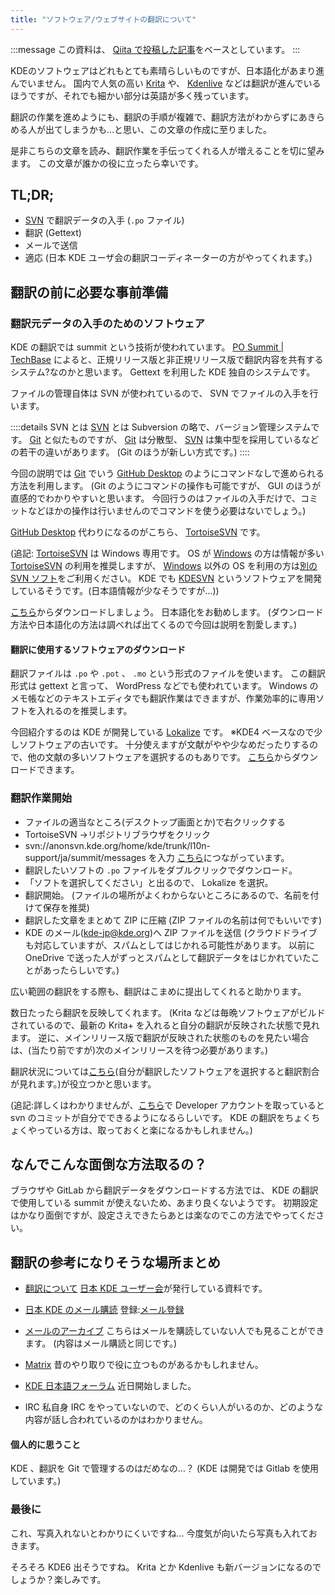 ```yaml
---
title: "ソフトウェア/ウェブサイトの翻訳について"
---
```

:::message
この資料は、 [Qiita で投稿した記事](https://qiita.com/Lemon73/items/ad93e1ab5bad0cd1b44a)をベースとしています。
:::

KDEのソフトウェアはどれもとても素晴らしいものですが、日本語化があまり進んでいません。
国内で人気の高い [Krita](https://krita.org) や、 [Kdenlive](https://kdenlive.org) などは翻訳が進んでいるほうですが、それでも細かい部分は英語が多く残っています。

翻訳の作業を進めようにも、翻訳の手順が複雑で、翻訳方法がわからずにあきらめる人が出てしまうかも…と思い、この文章の作成に至りました。

是非こちらの文章を読み、翻訳作業を手伝ってくれる人が増えることを切に望みます。
この文章が誰かの役に立ったら幸いです。

## TL;DR;
- [SVN](https://subversion.apache.org) で翻訳データの入手 (`.po` ファイル)
- 翻訳 (Gettext)
- メールで送信
- 適応 (日本 KDE ユーザ会の翻訳コーディネーターの方がやってくれます。)

## 翻訳の前に必要な事前準備
### 翻訳元データの入手のためのソフトウェア

KDE の翻訳では summit という技術が使われています。
[PO Summit | TechBase](https://techbase.kde.org/Localization/Workflows/PO_Summit) によると、正規リリース版と非正規リリース版で翻訳内容を共有するシステム?なのかと思います。
Gettext を利用した KDE 独自のシステムです。

ファイルの管理自体は SVN が使われているので、 SVN でファイルの入手を行います。

::::details SVN とは
[SVN](https://subversion.apache.org) とは Subversion の略で、バージョン管理システムです。
[Git](https://git-scm.com) と似たものですが、 [Git](https://git-scm.com) は分散型、 [SVN](https://subversion.apache.org) は集中型を採用しているなどの若干の違いがあります。 (Git のほうが新しい方式です。)
::::

今回の説明では [Git](https://git-scm.com) でいう [GitHub Desktop](https://docs.github.com/ja/desktop/installing-and-configuring-github-desktop/installing-and-authenticating-to-github-desktop/installing-github-desktop) のようにコマンドなしで進められる方法を利用します。 (Git のようにコマンドの操作も可能ですが、 GUI のほうが直感的でわかりやすいと思います。
今回行うのはファイルの入手だけで、コミットなどほかの操作は行いませんのでコマンドを使う必要はないでしょう。)

[GitHub Desktop](https://docs.github.com/ja/desktop/installing-and-configuring-github-desktop/installing-and-authenticating-to-github-desktop/installing-github-desktop) 代わりになるのがこちら、 [TortoiseSVN](https://tortoisesvn.net) です。

(追記: [TortoiseSVN](https://tortoisesvn.net) は Windows 専用です。
OS が [Windows](https://www.microsoft.com/ja-jp/windows) の方は情報が多い [TortoiseSVN](https://tortoisesvn.net) の利用を推奨しますが、 [Windows](https://www.microsoft.com/ja-jp/windows) 以外の OS を利用の方は[別の SVN ソフト](https://ja.wikipedia.org/wiki/Apache_Subversion#クライアント)をご利用ください。
KDE でも [KDESVN](https://apps.kde.org/kdesvn/) というソフトウェアを開発しているそうです。(日本語情報が少なそうですが…))

[こちら](https://tortoisesvn.net/downloads.html)からダウンロードしましょう。
日本語化をお勧めします。
(ダウンロード方法や日本語化の方法は調べれば出てくるので今回は説明を割愛します。)

#### 翻訳に使用するソフトウェアのダウンロード

翻訳ファイルは `.po` や `.pot` 、 `.mo` という形式のファイルを使います。
この翻訳形式は gettext と言って、 WordPress などでも使われています。
Windows のメモ帳などのテキストエディタでも翻訳作業はできますが、作業効率的に専用ソフトを入れるのを推奨します。

今回紹介するのは KDE が開発している [Lokalize](https://userbase.kde.org/Lokalize) です。
※KDE4 ベースなので少しソフトウェアの古いです。
十分使えますが文献がやや少なめだったりするので、他の文献の多いソフトウェアを選択するのもありです。
[こちら](https://binary-factory.kde.org/job/Lokalize_Release_win64/)からダウンロードできます。

### 翻訳作業開始
- ファイルの適当なところ(デスクトップ画面とか)で右クリックする
- TortoiseSVN →リポジトリブラウザをクリック
- svn://anonsvn.kde.org/home/kde/trunk/l10n-support/ja/summit/messages を入力
[こちら](https://websvn.kde.org/trunk/l10n-support/ja/summit/messages/)につながっています。
- 翻訳したいソフトの `.po` ファイルをダブルクリックでダウンロード。
- 「ソフトを選択してください」と出るので、 Lokalize を選択。
- 翻訳開始。
(ファイルの場所がよくわからないところにあるので、名前を付けて保存を推奨)
- 翻訳した文章をまとめて ZIP に圧縮
(ZIP ファイルの名前は何でもいいです)
- KDE のメール(kde-jp@kde.org)へ ZIP ファイルを送信
(クラウドドライブも対応していますが、スパムとしてはじかれる可能性があります。
以前に OneDrive で送った人がずっとスパムとして翻訳データをはじかれていたことがあったらしいです。)

広い範囲の翻訳をする際も、翻訳はこまめに提出してくれると助かります。

数日たったら翻訳を反映してくれます。
(Krita などは毎晩ソフトウェアがビルドされているので、最新の Krita+ を入れると自分の翻訳が反映された状態で見れます。
逆に、メインリリース版で翻訳が反映された状態のものを見たい場合は、(当たり前ですが)次のメインリリースを待つ必要があります。)

翻訳状況については[こちら](https://l10n.kde.org/stats/gui/stable-kf5/team/ja/)(自分が翻訳したソフトウェアを選択すると翻訳割合が見れます。)が役立つかと思います。

(追記:詳しくはわかりませんが、[こちら](https://identity.kde.org/index.php?r=developerApplication)で Developer アカウントを取っていると svn のコミットが自分でできるようになるらしいです。
KDE の翻訳をちょくちょくやっている方は、取っておくと楽になるかもしれません。)

## なんでこんな面倒な方法取るの？
ブラウザや GitLab から翻訳データをダウンロードする方法では、 KDE の翻訳で使用している summit が使えないため、あまり良くないようです。
初期設定はかなり面倒ですが、設定さえできたらあとは楽なのでこの方法でやってください。

## 翻訳の参考になりそうな場所まとめ
- [翻訳について](https://jp.kde.org/community/getinvolved/translation/)
[日本 KDE ユーザー会](https://jp.kde.org)が発行している資料です。

- [日本 KDE のメール購読](https://jp.kde.org/community/whatiskdejp/communicate/)
登録:[メール登録](https://mail.kde.org/mailman/listinfo/kde-jp)
- [メールのアーカイブ](https://mail.kde.org/pipermail/kde-jp/)
こちらはメールを購読していない人でも見ることができます。
(内容はメール購読と同じです。)
- [Matrix](https://app.element.io/#/room/#jp:kde.org)
昔のやり取りで役に立つものがあるかもしれません。
- [KDE 日本語フォーラム](https://discuss.kde.org/c/local-communities/kde/21)
近日開始しました。
- IRC
私自身 IRC をやっていないので、どのくらい人がいるのか、どのような内容が話し合われているのかはわかりません。

#### 個人的に思うこと
KDE 、翻訳を Git で管理するのはだめなの…？
(KDE は開発では Gitlab を使用しています。)

### 最後に
これ、写真入れないとわかりにくいですね…
今度気が向いたら写真も入れておきます。

そろそろ KDE6 出そうですね。
Krita とか Kdenlive も新バージョンになるのでしょうか？楽しみです。
